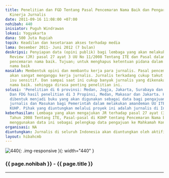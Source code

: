 ```yaml
---
title: Penelitian dan FGD Tentang Pasal Pencemaran Nama Baik dan Pengaruhnya Terhadap
  Kinerja Jurnalis
date: 2011-09-16 11:08:00 +07:00
nohibah: 440
inisiator: Puguh Windrawan
lokasi: Yogyakarta
dana: 500 Juta Rupiah
topik: Keadilan dan kesetaraan akses terhadap media
lama: Desember 2011- Juni 2012 (7 bulan)
deskripsi: Penyiapan data (opini publik) bagi lembaga yang akan melakukan Judicial
  Review (JR) pasal 27 ayat 3 UU No 11/2008 Tentang ITE dan Pasal dalam KUHP tentang
  pencemaran nama baik. Tujuan; untuk menghapus ketentuan pidana dalam kasus pencemaran
  nama baik
masalah: Membentuk opini dan membantu kerja para jurnalis. Pasal pencemaran nama baik
  akan sangat menganggu kerja jurnalis. Jurnalis terkadang cukup takut untuk memberitakan
  isu sensitif. Dan sampai saat ini cukup banyak jurnalis yang dikenakan pasal pencemaran
  nama baik. sehingga dirasa penting penelitian ini.
solusi: 'Penelitian di 6 provinsi: Medan, Jogja, Jakarta, Surabaya dan Makasar, NTB.
  Dan FDG hasil penelitian di 3 Propinsi, Medan, Makasar dan Jakarta. Hasilnya akan
  dibentuk menjadi buku yang akan digunakan sebagai data bagi pengajuan JR dari organisasi
  jurnalis dan Masukan bagi Pemerintah dalam melakukan amandeman UU ITE dan amandeman
  KUHP. Pihak yang diuntungkan melalui proyek ini adalah jurnalis di Indonesia.'
keberhasilan: Lembaga yang akan mengajukan JR terhadap pasal 27 ayat (3) UU No. 11
  Tahun 2008 Tentang ITE, Pasal-pasal di KUHP tentang Pencemaran Nama baik, kemudian
  menggunakan data ini sebagai pelengkap data pengajuan ke Mahkamah Konstitusi
organisasi: NA
diuntungkan: Jurnalis di seluruh Indonesia akan diuntungkan oleh aktifitas ini
layout: hibahcmb
---
```


![440](/static/img/hibahcmb/440.png){: .img-responsive }{: width="440" }

### {{ page.nohibah }} - {{ page.title }}

---
